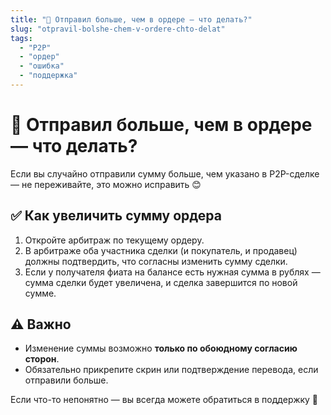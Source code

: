 ```yaml
---
title: "💸 Отправил больше, чем в ордере — что делать?"
slug: "otpravil-bolshe-chem-v-ordere-chto-delat"
tags:
  - "P2P"
  - "ордер"
  - "ошибка"
  - "поддержка"
---
```


# 💸 Отправил больше, чем в ордере — что делать?

Если вы случайно отправили сумму больше, чем указано в P2P-сделке — не переживайте, это можно исправить 😊

## ✅ Как увеличить сумму ордера

1. Откройте арбитраж по текущему ордеру.  
2. В арбитраже оба участника сделки (и покупатель, и продавец) должны подтвердить, что согласны изменить сумму сделки.  
3. Если у получателя фиата на балансе есть нужная сумма в рублях — сумма сделки будет увеличена, и сделка завершится по новой сумме.

## ⚠️ Важно

- Изменение суммы возможно **только по обоюдному согласию сторон**.  
- Обязательно прикрепите скрин или подтверждение перевода, если отправили больше.  

Если что-то непонятно — вы всегда можете обратиться в поддержку 💬

